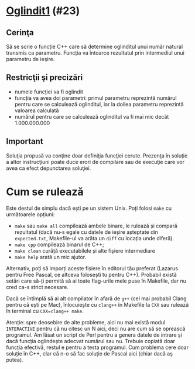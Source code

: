 # [Oglindit1](https://www.pbinfo.ro/probleme/23) (#23)
## Cerinţa
Să se scrie o funcție C++ care să determine oglinditul unui număr natural
transmis ca parametru. Funcția va întoarce rezultatul prin intermediul unui
parametru de ieşire.
## Restricţii şi precizări

- numele funcției va fi oglindit
- funcția va avea doi parametri: primul parametru reprezintă numărul pentru care
  se calculează oglinditul, iar la doilea parametru reprezintă valoarea
  calculată
- numărul pentru care se calculează oglinditul va fi mai mic decât 1.000.000.000

## Important

Soluţia propusă va conţine doar definiţia funcţiei cerute. Prezenţa în soluţie a
altor instrucţiuni poate duce erori de compilare sau de execuţie care vor avea
ca efect depunctarea soluţiei.

# Cum se rulează
Este destul de simplu dacă ești pe un sistem Unix. Poți folosi `make` cu
următoarele opțiuni:
- `make` sau `make all` compilează ambele binare, le rulează și compară
  rezultatul (dacă nu-s egale cu datele de ieșire așteptate din `expected.txt`,
  Makefile-ul va arăta un `diff` cu locația unde diferă).
- `make cpp` compilează binarul de C++;
- `make clean` curăță executabilele și alte fișiere intermediare
- `make help` arată un mic ajutor.

Alternativ, poți să imporți aceste fișiere în editorul tău preferat (Lazarus
pentru Free Pascal, ce altceva folosești tu pentru C++). Probabil există setări
care să-ți permită să ai toate flag-urile mele puse în Makefile, dar nu cred
ca-s strict necesare.

Dacă se întîmplă să ai alt compilator în afară de `g++` (cel mai probabil Clang
pentru că ești pe Mac), înlocuiește cu `clang++` în Makefile la `CXX` sau
rulează în terminal cu `CXX=clang++ make`.

Atenție: spre deosebire de alte probleme, aici nu mai există modul `INTERACTIVE`
pentru că nu citesc un N aici, deci nu are cum să se oprească programul. Am
lăsat un script de Perl  pentru a genera datele de intrare și dacă funcția
oglindește adecvat numărul sau nu. Trebuie copiată doar funcția efectivă, restul
e pentru a testa programul. Cum problema cere doar soluție în C++, clar că n-o
să fac soluție de Pascal aici (chiar dacă aș putea).